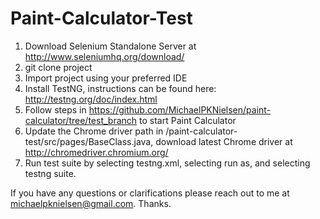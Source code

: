 # Paint-Calculator-Test

1. Download Selenium Standalone Server at http://www.seleniumhq.org/download/
2. git clone project
3. Import project using your preferred IDE
4. Install TestNG, instructions can be found here: http://testng.org/doc/index.html
5. Follow steps in https://github.com/MichaelPKNielsen/paint-calculator/tree/test_branch to start Paint Calculator
6. Update the Chrome driver path in /paint-calculator-test/src/pages/BaseClass.java, download latest Chrome driver at http://chromedriver.chromium.org/
7. Run test suite by selecting testng.xml, selecting run as, and selecting testng suite.

If you have any questions or clarifications please reach out to me at michaelpknielsen@gmail.com. Thanks.
